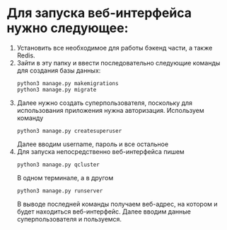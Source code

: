 # Для запуска веб-интерфейса нужно следующее:
1) Установить все необходимое для работы бэкенд части, а также Redis.
2) Зайти в эту папку и ввести последовательно следующие команды для создания базы данных:
    ```
    python3 manage.py makemigrations
    python3 manage.py migrate
    ```
3) Далее нужно создать суперпользователя, поскольку для использования приложения нужна авторизация. Используем команду
    ```
   python3 manage.py createsuperuser
   ```
   Далее вводим username, пароль и все остальное
4) Для запуска непосредственно веб-интерфейса пишем 
    ```
   python3 manage.py qcluster
   ```
   В одном терминале, а в другом 
   ```
   python3 manage.py runserver
   ```
   В выводе последней команды получаем веб-адрес, на котором и будет находиться веб-интерфейс. Далее вводим данные суперпользователя и 
пользуемся.


